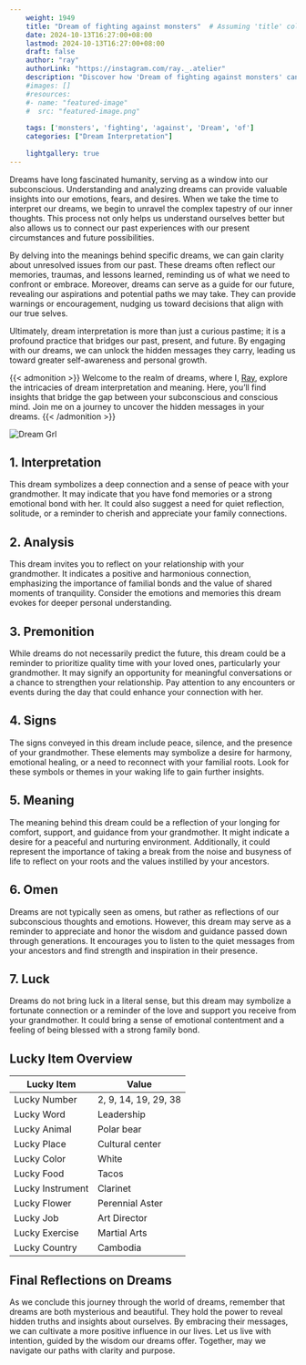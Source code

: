 ```yaml
---
    weight: 1949
    title: "Dream of fighting against monsters"  # Assuming 'title' column exists
    date: 2024-10-13T16:27:00+08:00
    lastmod: 2024-10-13T16:27:00+08:00
    draft: false
    author: "ray"
    authorLink: "https://instagram.com/ray._.atelier"
    description: "Discover how 'Dream of fighting against monsters' can interpret your future and uncover its significant meanings in your life."
    #images: []
    #resources:
    #- name: "featured-image"
    #  src: "featured-image.png"
    
    tags: ['monsters', 'fighting', 'against', 'Dream', 'of']
    categories: ["Dream Interpretation"]
    
    lightgallery: true
---
```

    
Dreams have long fascinated humanity, serving as a window into our subconscious. Understanding and analyzing dreams can provide valuable insights into our emotions, fears, and desires. When we take the time to interpret our dreams, we begin to unravel the complex tapestry of our inner thoughts. This process not only helps us understand ourselves better but also allows us to connect our past experiences with our present circumstances and future possibilities.

By delving into the meanings behind specific dreams, we can gain clarity about unresolved issues from our past. These dreams often reflect our memories, traumas, and lessons learned, reminding us of what we need to confront or embrace. Moreover, dreams can serve as a guide for our future, revealing our aspirations and potential paths we may take. They can provide warnings or encouragement, nudging us toward decisions that align with our true selves.

Ultimately, dream interpretation is more than just a curious pastime; it is a profound practice that bridges our past, present, and future. By engaging with our dreams, we can unlock the hidden messages they carry, leading us toward greater self-awareness and personal growth.

{{< admonition >}}
Welcome to the realm of dreams, where I, [Ray](https://instagram.com/ray._.atelier), explore the intricacies of dream interpretation and meaning. Here, you’ll find insights that bridge the gap between your subconscious and conscious mind. Join me on a journey to uncover the hidden messages in your dreams.
{{< /admonition >}}

![Dream Grl](https://cdn.pixabay.com/photo/2017/11/02/03/35/gothic-2910057_1280.jpg "Dream Grl")

## 1. Interpretation
 This dream symbolizes a deep connection and a sense of peace with your grandmother. It may indicate that you have fond memories or a strong emotional bond with her. It could also suggest a need for quiet reflection, solitude, or a reminder to cherish and appreciate your family connections.

## 2. Analysis
 This dream invites you to reflect on your relationship with your grandmother. It indicates a positive and harmonious connection, emphasizing the importance of familial bonds and the value of shared moments of tranquility. Consider the emotions and memories this dream evokes for deeper personal understanding.

## 3. Premonition
 While dreams do not necessarily predict the future, this dream could be a reminder to prioritize quality time with your loved ones, particularly your grandmother. It may signify an opportunity for meaningful conversations or a chance to strengthen your relationship. Pay attention to any encounters or events during the day that could enhance your connection with her.

## 4. Signs
 The signs conveyed in this dream include peace, silence, and the presence of your grandmother. These elements may symbolize a desire for harmony, emotional healing, or a need to reconnect with your familial roots. Look for these symbols or themes in your waking life to gain further insights.

## 5. Meaning
 The meaning behind this dream could be a reflection of your longing for comfort, support, and guidance from your grandmother. It might indicate a desire for a peaceful and nurturing environment. Additionally, it could represent the importance of taking a break from the noise and busyness of life to reflect on your roots and the values instilled by your ancestors.

## 6. Omen
 Dreams are not typically seen as omens, but rather as reflections of our subconscious thoughts and emotions. However, this dream may serve as a reminder to appreciate and honor the wisdom and guidance passed down through generations. It encourages you to listen to the quiet messages from your ancestors and find strength and inspiration in their presence.

## 7. Luck
 Dreams do not bring luck in a literal sense, but this dream may symbolize a fortunate connection or a reminder of the love and support you receive from your grandmother. It could bring a sense of emotional contentment and a feeling of being blessed with a strong family bond.

## Lucky Item Overview
| Lucky Item          | Value              |
|---------------|--------------------|
| Lucky Number        | 2, 9, 14, 19, 29, 38  |
| Lucky Word          | Leadership |
| Lucky Animal        | Polar bear |
| Lucky Place         | Cultural center     |
| Lucky Color         | White     |
| Lucky Food          | Tacos      |
| Lucky Instrument    | Clarinet |
| Lucky Flower        | Perennial Aster    |
| Lucky Job           | Art Director       |
| Lucky Exercise      | Martial Arts  |
| Lucky Country       | Cambodia    |


##  Final Reflections on Dreams

As we conclude this journey through the world of dreams, remember that dreams are both mysterious and beautiful. They hold the power to reveal hidden truths and insights about ourselves. By embracing their messages, we can cultivate a more positive influence in our lives. Let us live with intention, guided by the wisdom our dreams offer. Together, may we navigate our paths with clarity and purpose.
